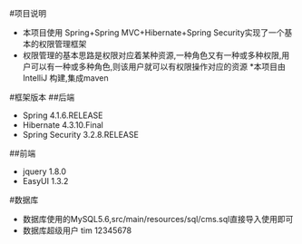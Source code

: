 #项目说明
* 本项目使用 Spring+Spring MVC+Hibernate+Spring Security实现了一个基本的权限管理框架
* 权限管理的基本思路是权限对应着某种资源,一种角色又有一种或多种权限,用户可以有一种或多种角色,则该用户就可以有权限操作对应的资源
*本项目由IntelliJ 构建,集成maven

#框架版本
##后端
* Spring 4.1.6.RELEASE
* Hibernate 4.3.10.Final
* Spring Security 3.2.8.RELEASE

##前端
* jquery 1.8.0
* EasyUI 1.3.2

#数据库
* 数据库使用的MySQL5.6,src/main/resources/sql/cms.sql直接导入使用即可
* 数据库超级用户 tim 12345678